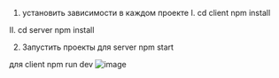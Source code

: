 1) установить зависимости в каждом проекте 
I. 
cd client
npm install

II.
cd server
npm install

2) Запустить проекты
для server 
npm start

для client
npm run dev
![image](https://github.com/user-attachments/assets/c79a81b5-9b73-4d1a-b147-c47b08bdafd2)
